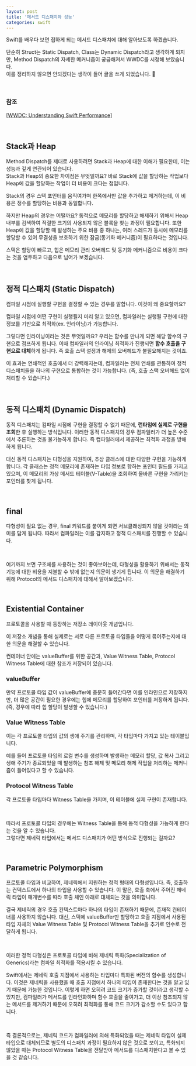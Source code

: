 ```yaml
---
layout: post
title: '메서드 디스패치와 성능'
categories: swift
---
```


Swift를 배우다 보면 접하게 되는 메서드 디스패치에 대해 알아보도록 하겠습니다.<br>

단순히 Struct는 Static Dispatch, Class는 Dynamic Dispatch라고 생각하게 되지만, Method Dispatch의 자세한 메커니즘이 궁금해져서 WWDC를 시청해 보았습니다.<br> 
이를 정리하지 않으면 안되겠다는 생각이 들어 글을 쓰게 되었습니다. 🙂<br>

<br>

### 참조
[[WWDC: Understanding Swift Performance]](https://developer.apple.com/videos/play/wwdc2016/416/)

<br>

## Stack과 Heap
Method Dispatch를 제대로 사용하려면 Stack과 Heap에 대한 이해가 필요한데, 이는 성능과 깊게 연관되어 있습니다.<br>
Stack과 Heap의 중요한 차이점은 무엇일까요? 바로 Stack에 값을 할당하는 작업보다 Heap에 값을 할당하는 작업이 더 비용이 크다는 점입니다.<br>

Stack의 경우 스택 포인터를 움직여가며 한쪽에서만 값을 추가하고 제거하는데, 이 비용은 정수를 할당하는 비용과 동일합니다.<br>

하지만 Heap의 경우는 어떨까요? 동적으로 메모리를 할당하고 해제하기 위해서 Heap 내부를 검색하여 적절한 크기의 사용되지 않은 블록을 찾는 과정이 필요합니다. 또한 Heap에 값을 할당할 때 발생하는 주요 비용 중 하나는, 여러 스레드가 동시에 메모리를 할당할 수 있어 무결성을 보호하기 위한 잠금(동기화 메커니즘)이 필요하다는 것입니다.<br>

스택은 할당이 빠르고, 힙은 메모리 관리 오버헤드 및 동기화 메커니즘으로 비용이 크다는 것을 염두하고 다음으로 넘어가 보겠습니다. <br>

<br>

## 정적 디스패치 (Static Dispatch)
컴파일 시점에 실행할 구현을 결정할 수 있는 경우를 말합니다. 이것이 왜 중요할까요?<br>

컴파일 시점에 어떤 구현이 실행될지 미리 알고 있으면, 컴파일러는 실행될 구현에 대한 정보를 기반으로 최적화(ex. 인라이닝)가 가능합니다.<br>

그렇다면 인라이닝이라는 것은 무엇일까요? 우리는 함수를 만나게 되면 해당 함수의 구현으로 점프하게 됩니다. 이때 컴파일러의 인라이닝 최적화가 진행되면 **함수 호출을 구현으로 대체**하게 됩니다. 즉 호출 스택 설정과 해제의 오버헤드가 불필요해지는 것이죠.<br>

이 효과는 연쇄적인 호출에서 더 강력해지는데, 컴파일러는 전체 연쇄를 관통하여 정적 디스패치들을 하나의 구현으로 통합하는 것이 가능합니다. (즉, 호출 스택 오버헤드 없이 처리할 수 있습니다.)<br>

<br>

## 동적 디스패치 (Dynamic Dispatch)
동적 디스패치는 컴파일 시점에 구현을 결정할 수 없기 때문에, **런타임에 실제로 구현을 조회**한 후 실행하는 방식입니다. 이러한 동적 디스패치의 경우 컴파일러가 더 높은 수준에서 추론하는 것을 불가능하게 합니다. 즉 컴파일러에서 제공하는 최적화 과정을 방해하게 됩니다.<br>

대신 동적 디스패치는 다형성을 지원하여, 추상 클래스에 대한 다양한 구현을 가능하게 합니다. 각 클래스는 정적 메모리에 존재하는 타입 정보로 향하는 포인터 필드를 가지고 있으며, 이 메모리의 가상 메서드 테이블(V-Table)을 조회하여 올바른 구현을 가리키는 포인터를 찾게 됩니다.<br> 

<br>

## final
다형성이 필요 없는 경우, final 키워드를 붙이게 되면 서브클래싱되지 않을 것이라는 의미를 담게 됩니다. 따라서 컴파일러는 이를 감지하고 정적 디스패치를 진행할 수 있습니다.<br>

<br>

여기까지 보면 구조체를 사용하는 것이 좋아보이는데, 다형성을 활용하기 위해서는 동적 기능에 대한 비용을 지불할 수 밖에 없는지 의문이 생기게 됩니다. 이 의문을 해결하기 위해 Protocol의 메서드 디스패치에 대해서 알아보겠습니다.<br>

<br>

## Existential Container
프로토콜을 사용할 때 등장하는 저장소 레이아웃 개념입니다.<br>

이 저장소 개념을 통해 실제로는 서로 다른 프로토콜 타입들을 어떻게 묶어주는지에 대한 의문을 해결할 수 있습니다.<br>

컨테이너 안에는 valueBuffer를 위한 공간과, Value Witness Table, Protocol Witness Table에 대한 참조가 저장되어 있습니다.<br>


### valueBuffer
만약 프로토콜 타입 값이 valueBuffer에 충분히 들어간다면 이를 인라인으로 저장하지만, 더 많은 공간이 필요한 경우에는 힙에 메모리를 할당하여 포인터를 저장하게 됩니다. (즉, 경우에 따라 힙 할당이 발생할 수 있습니다.)<br>

### Value Witness Table
이는 각 프로토콜 타입의 값의 생애 주기를 관리하며, 각 타입마다 가지고 있는 테이블입니다.<br>

예를 들어 프로토콜 타입의 로컬 변수를 생성하며 발생하는 메모리 할당, 값 복사 그리고 생애 주기가 종료되었을 때 발생하는 참조 해제 및 메모리 해제 작업을 처리하는 메커니즘이 들어있다고 할 수 있습니다.<br>

### Protocol Witness Table
각 프로토콜 타입마다 Witness Table을 가지며, 이 테이블에 실제 구현이 존재합니다.<br>

<br>

따라서 프로토콜 타입의 경우에는 Witness Table을 통해 동적 다형성을 가능하게 한다는 것을 알 수 있습니다.<br> 
그렇다면 제네릭 타입에서는 메서드 디스패치가 어떤 방식으로 진행되는 걸까요?<br>

<br>

## Parametric Polymorphism
프로토콜 타입과 비교하여, 제네릭에서 지원하는 정적 형태의 다형성입니다. 즉, 호출하는 컨텍스트에서 하나의 타입을 사용할 수 있습니다. 이 말은, 호출 축에서 주어진 제네릭 타입이 매개변수를 따라 호출 체인 아래로 대체되는 것을 의미합니다.<br>

결국 제네릭의 경우 호출 컨텍스트마다 하나의 타입이 존재하기 때문에, 존재적 컨테이너를 사용하지 않습니다. 대신, 스택에 valueBuffer만 할당하고 호출 지점에서 사용된 타입 자체의 Value Witness Table 및 Protocol Witness Table을 추가로 인수로 전달하게 됩니다.<br>

<br>

이러한 정적 다형성은 프로토콜 타입에 비해 제네릭 특화(Specialization of Generics)라는 컴파일 최적화를 적용시킬 수 있습니다.<br>

Swift에서는 제네릭 호출 지점에서 사용하는 타입마다 특화된 버전의 함수를 생성합니다. 이것은 제네릭을 사용했을 때 호출 지점에서 하나의 타입이 존재한다는 것을 알고 있기 때문에 가능한 것입니다. 이렇게 하면 오히려 코드 크기가 증가할 것이라고 생각할 수 있지만, 컴파일러가 메서드를 인라인화하며 함수 호출을 줄여가고, 더 이상 참조되지 않는 메서드를 제거하기 때문에 오히려 최적화를 통해 코드 크기가 감소할 수도 있다고 합니다.<br>

<br>

즉 결론적으로는, 제네릭 코드가 컴파일러에 의해 특화되었을 때는 제네릭 타입이 실제 타입으로 대체되므로 별도의 디스패치 과정이 필요하지 않은 것으로 보이고, 특화되지 않았을 때는 Protocol Witness Table을 전달받아 메서드를 디스패치한다고 볼 수 있을 것 같습니다.

<br>
